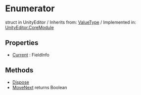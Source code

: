 # Enumerator
struct in UnityEditor
 / Inherits from: <a href="https://docs.unity3d.com/6000.1/Documentation/ScriptReference/ValueType.html">ValueType</a> / Implemented in: <a href="https://docs.unity3d.com/6000.1/Documentation/ScriptReference/UnityEditor.CoreModule.html">UnityEditor.CoreModule</a>

## Properties
- <a href="https://docs.unity3d.com/6000.1/Documentation/ScriptReference/Enumerator-Current.html">Current</a> : FieldInfo

## Methods
- <a href="https://docs.unity3d.com/6000.1/Documentation/ScriptReference/Enumerator.Dispose.html">Dispose</a>
- <a href="https://docs.unity3d.com/6000.1/Documentation/ScriptReference/Enumerator.MoveNext.html">MoveNext</a> returns Boolean
